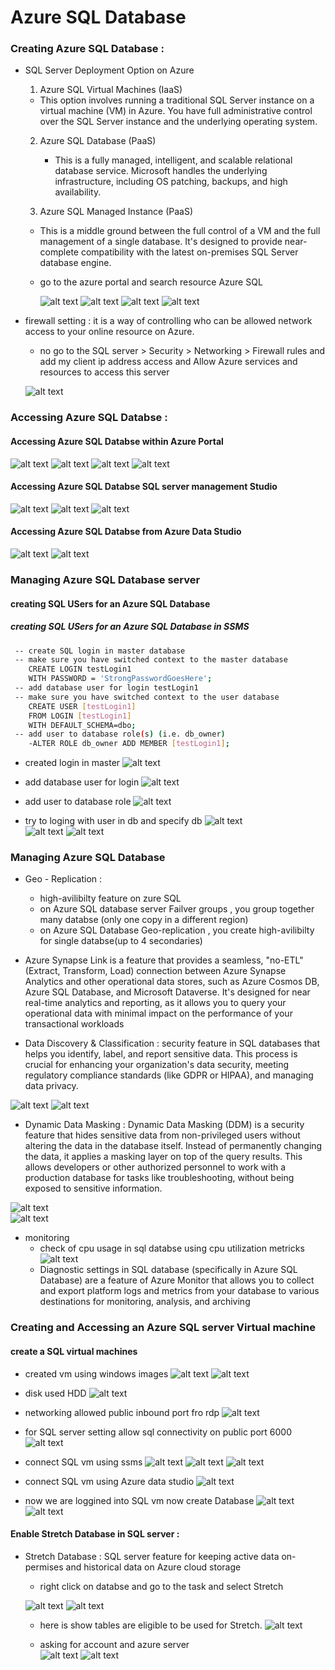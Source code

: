 # Azure SQL Database

### Creating Azure SQL Database :



- SQL Server Deployment Option on Azure
  1. Azure SQL Virtual Machines (IaaS)
    -  This option involves running a traditional SQL Server instance on a virtual machine (VM) in Azure. You have full administrative control over the SQL Server instance and the underlying operating system.

  2. Azure SQL Database (PaaS)
     -  This is a fully managed, intelligent, and scalable relational database service. Microsoft handles the underlying infrastructure, including OS patching, backups, and high availability.

  3. Azure SQL Managed Instance (PaaS)
    - This is a middle ground between the full control of a VM and the full management of a single database. It's designed to provide near-complete compatibility with the latest on-premises SQL Server database engine.


  - go to the azure portal and search resource Azure SQL
     
    ![alt text](image.png)
    ![alt text](image-1.png)
    ![alt text](image-2.png)
    ![alt text](image-3.png)



- firewall setting : it is a way of controlling who can  be allowed network access to your online resource on Azure.

    - no go to the SQL server > Security > Networking > Firewall rules and add my client ip address access and Allow Azure services and resources to access this server 

    ![alt text](image-4.png)


### Accessing Azure SQL Databse : 

#### Accessing Azure SQL Databse within Azure Portal
![alt text](image-5.png)
![alt text](image-6.png)
![alt text](image-7.png)
![alt text](image-8.png)

#### Accessing Azure SQL Databse SQL server management Studio
![alt text](image-9.png)
![alt text](image-10.png)
![alt text](image-11.png)

#### Accessing Azure SQL Databse from Azure Data Studio 
 ![alt text](image-12.png)
 ![alt text](image-13.png)


 ### Managing Azure SQL Database server 
 
#### creating SQL USers for an Azure SQL Database

 ##### creating SQL USers for an Azure SQL Database in SSMS


  ``` bash
   -- create SQL login in master database
   -- make sure you have switched context to the master database
      CREATE LOGIN testLogin1
      WITH PASSWORD = 'StrongPasswordGoesHere';
   -- add database user for login testLogin1
   -- make sure you have switched context to the user database
      CREATE USER [testLogin1]
      FROM LOGIN [testLogin1]
      WITH DEFAULT_SCHEMA=dbo;
   -- add user to database role(s) (i.e. db_owner)
      -ALTER ROLE db_owner ADD MEMBER [testLogin1];
  ```    
- created login in master 
![alt text](image-23.png)

- add database user for login 
  ![alt text](image-24.png)

- add user to database role
  ![alt text](image-25.png)  

- try to loging with user in db and specify db 
  ![alt text](image-26.png)  
  ![alt text](image-27.png)
  ![alt text](image-28.png)


### Managing Azure SQL Database
    
- Geo - Replication : 
   -  high-avilibilty feature on zure SQL
   - on Azure SQL database server Failver groups , you group together many databse (only one copy in a different region)
   - on Azure SQL Database Geo-replication , you create high-avilibilty for single databse(up to 4 secondaries)

- Azure Synapse Link  is a feature that provides a seamless, "no-ETL" (Extract, Transform, Load) connection between Azure Synapse Analytics and other operational data stores, such as Azure Cosmos DB, Azure SQL Database, and Microsoft Dataverse. It's designed for near real-time analytics and reporting, as it allows you to query your operational data with minimal impact on the performance of your transactional workloads  


- Data Discovery & Classification : security feature in SQL databases that helps you identify, label, and report sensitive data. This process is crucial for enhancing your organization's data security, meeting regulatory compliance standards (like GDPR or HIPAA), and managing data privacy.

![alt text](image-36.png)
![alt text](image-35.png)
  

- Dynamic Data Masking : Dynamic Data Masking (DDM) is a security feature that hides sensitive data from non-privileged users without altering the data in the database itself. Instead of permanently changing the data, it applies a masking layer on top of the query results. This allows developers or other authorized personnel to work with a production database for tasks like troubleshooting, without being exposed to sensitive information.

![alt text](image-37.png)  
![alt text](image-38.png)  

- monitoring 
   - check of cpu usage in sql databse using cpu utilization metricks 
     ![alt text](image-39.png)
  - Diagnostic settings in SQL database (specifically in Azure SQL Database) are a feature of Azure Monitor that allows you to collect and export platform logs and metrics from your database to various destinations for monitoring, analysis, and archiving



### Creating and Accessing an Azure SQL server Virtual machine


  #### create a SQL virtual machines
  - created vm using windows images 
  ![alt text](image-48.png)
  ![alt text](image-49.png)
  - disk used HDD
  ![alt text](image-50.png)
  - networking allowed public inbound port fro rdp
  ![alt text](image-51.png)
  - for SQL server setting allow sql connectivity on public port 6000
  ![alt text](image-55.png)

  - connect SQL vm using ssms
    ![alt text](image-53.png)
    ![alt text](image-54.png)
    ![alt text](image-56.png)

  - connect SQL vm using Azure data studio
  ![alt text](image-57.png)  


  - now we are loggined into SQL vm now create Database
  ![alt text](image-58.png)
  ![alt text](image-59.png)


#### Enable Stretch Database in SQL server :  
- Stretch Database : SQL server feature for keeping active data on-permises and historical data on Azure cloud storage 

  - right click on databse and go to the task and select Stretch

   ![alt text](image-60.png)
   ![alt text](image-61.png)

   - here is show tables are eligible to be used for Stretch.
     ![alt text](image-62.png)

   - asking for account and azure server  
     ![alt text](image-63.png)
     ![alt text](image-64.png)


     


  
   









 

     
    

